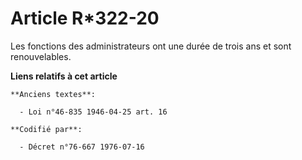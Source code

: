 # Article R*322-20

Les fonctions des administrateurs ont une durée de trois ans et sont renouvelables.

**Liens relatifs à cet article**

	**Anciens textes**:

	  - Loi n°46-835 1946-04-25 art. 16

	**Codifié par**:

	  - Décret n°76-667 1976-07-16
